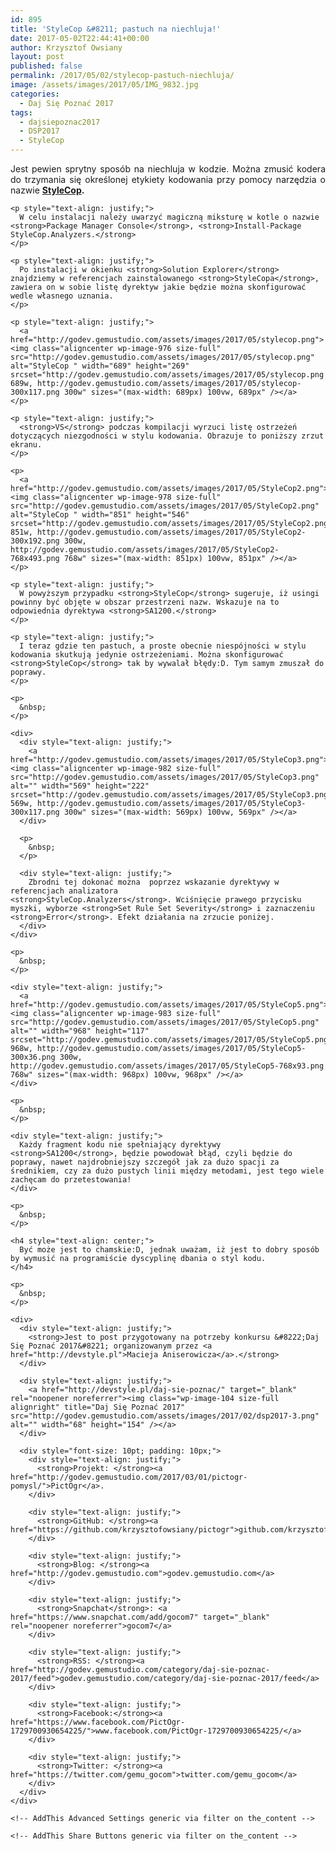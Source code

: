 ```yaml
---
id: 895
title: 'StyleCop &#8211; pastuch na niechluja!'
date: 2017-05-02T22:44:41+00:00
author: Krzysztof Owsiany
layout: post
published: false
permalink: /2017/05/02/stylecop-pastuch-niechluja/
image: /assets/images/2017/05/IMG_9832.jpg
categories:
  - Daj Się Poznać 2017
tags:
  - dajsiepoznac2017
  - DSP2017
  - StyleCop
---
```

<div id="dslc-theme-content">
  <div id="dslc-theme-content-inner">
    <p style="text-align: justify;">
      Jest pewien sprytny sposób na niechluja w kodzie. Można zmusić kodera do trzymania się określonej etykiety kodowania przy pomocy narzędzia o nazwie <strong><a href="https://stylecop.codeplex.com/">StyleCop</a>.</strong>
    </p>
    
    <p style="text-align: justify;">
      W celu instalacji należy uwarzyć magiczną miksturę w kotle o nazwie <strong>Package Manager Console</strong>, <strong>Install-Package StyleCop.Analyzers.</strong>
    </p>
    
    <p style="text-align: justify;">
      Po instalacji w okienku <strong>Solution Explorer</strong> znajdziemy w referencjach zainstalowanego <strong>StyleCopa</strong>, zawiera on w sobie listę dyrektyw jakie będzie można skonfigurować wedle własnego uznania.
    </p>
    
    <p style="text-align: justify;">
      <a href="http://godev.gemustudio.com/assets/images/2017/05/stylecop.png"><img class="aligncenter wp-image-976 size-full" src="http://godev.gemustudio.com/assets/images/2017/05/stylecop.png" alt="StyleCop " width="689" height="269" srcset="http://godev.gemustudio.com/assets/images/2017/05/stylecop.png 689w, http://godev.gemustudio.com/assets/images/2017/05/stylecop-300x117.png 300w" sizes="(max-width: 689px) 100vw, 689px" /></a>
    </p>
    
    <p style="text-align: justify;">
      <strong>VS</strong> podczas kompilacji wyrzuci listę ostrzeżeń dotyczących niezgodności w stylu kodowania. Obrazuje to poniższy zrzut ekranu.
    </p>
    
    <p>
      <a href="http://godev.gemustudio.com/assets/images/2017/05/StyleCop2.png"><img class="aligncenter wp-image-978 size-full" src="http://godev.gemustudio.com/assets/images/2017/05/StyleCop2.png" alt="StyleCop " width="851" height="546" srcset="http://godev.gemustudio.com/assets/images/2017/05/StyleCop2.png 851w, http://godev.gemustudio.com/assets/images/2017/05/StyleCop2-300x192.png 300w, http://godev.gemustudio.com/assets/images/2017/05/StyleCop2-768x493.png 768w" sizes="(max-width: 851px) 100vw, 851px" /></a>
    </p>
    
    <p style="text-align: justify;">
      W powyższym przypadku <strong>StyleCop</strong> sugeruje, iż usingi powinny być objęte w obszar przestrzeni nazw. Wskazuje na to odpowiednia dyrektywa <strong>SA1200.</strong>
    </p>
    
    <p style="text-align: justify;">
      I teraz gdzie ten pastuch, a proste obecnie niespójności w stylu kodowania skutkują jedynie ostrzeżeniami. Można skonfigurować <strong>StyleCop</strong> tak by wywalał błędy:D. Tym samym zmuszał do poprawy.
    </p>
    
    <p>
      &nbsp;
    </p>
    
    <div>
      <div style="text-align: justify;">
        <a href="http://godev.gemustudio.com/assets/images/2017/05/StyleCop3.png"><img class="aligncenter wp-image-982 size-full" src="http://godev.gemustudio.com/assets/images/2017/05/StyleCop3.png" alt="" width="569" height="222" srcset="http://godev.gemustudio.com/assets/images/2017/05/StyleCop3.png 569w, http://godev.gemustudio.com/assets/images/2017/05/StyleCop3-300x117.png 300w" sizes="(max-width: 569px) 100vw, 569px" /></a>
      </div>
      
      <p>
        &nbsp;
      </p>
      
      <div style="text-align: justify;">
        Zbrodni tej dokonać można  poprzez wskazanie dyrektywy w referencjach analizatora <strong>StyleCop.Analyzers</strong>. Wciśnięcie prawego przycisku myszki, wyborze <strong>Set Rule Set Severity</strong> i zaznaczeniu <strong>Error</strong>. Efekt działania na zrzucie poniżej.
      </div>
    </div>
    
    <p>
      &nbsp;
    </p>
    
    <div style="text-align: justify;">
      <a href="http://godev.gemustudio.com/assets/images/2017/05/StyleCop5.png"><img class="aligncenter wp-image-983 size-full" src="http://godev.gemustudio.com/assets/images/2017/05/StyleCop5.png" alt="" width="968" height="117" srcset="http://godev.gemustudio.com/assets/images/2017/05/StyleCop5.png 968w, http://godev.gemustudio.com/assets/images/2017/05/StyleCop5-300x36.png 300w, http://godev.gemustudio.com/assets/images/2017/05/StyleCop5-768x93.png 768w" sizes="(max-width: 968px) 100vw, 968px" /></a>
    </div>
    
    <p>
      &nbsp;
    </p>
    
    <div style="text-align: justify;">
      Każdy fragment kodu nie spełniający dyrektywy <strong>SA1200</strong>, będzie powodował błąd, czyli będzie do poprawy, nawet najdrobniejszy szczegół jak za dużo spacji za średnikiem, czy za dużo pustych linii między metodami, jest tego wiele zachęcam do przetestowania!
    </div>
    
    <p>
      &nbsp;
    </p>
    
    <h4 style="text-align: center;">
      Być może jest to chamskie:D, jednak uważam, iż jest to dobry sposób by wymusić na programiście dyscyplinę dbania o styl kodu.
    </h4>
    
    <p>
      &nbsp;
    </p>
    
    <div>
      <div style="text-align: justify;">
        <strong>Jest to post przygotowany na potrzeby konkursu &#8222;Daj Się Poznać 2017&#8221; organizowanym przez <a href="http://devstyle.pl">Macieja Aniserowicza</a>.</strong>
      </div>
      
      <div style="text-align: justify;">
        <a href="http://devstyle.pl/daj-sie-poznac/" target="_blank" rel="noopener noreferrer"><img class="wp-image-104 size-full alignright" title="Daj Się Poznać 2017" src="http://godev.gemustudio.com/assets/images/2017/02/dsp2017-3.png" alt="" width="68" height="154" /></a>
      </div>
      
      <div style="font-size: 10pt; padding: 10px;">
        <div style="text-align: justify;">
          <strong>Projekt: </strong><a href="http://godev.gemustudio.com/2017/03/01/pictogr-pomysl/">PictOgr</a>.
        </div>
        
        <div style="text-align: justify;">
          <strong>GitHub: </strong><a href="https://github.com/krzysztofowsiany/pictogr">github.com/krzysztofowsiany/pictogr</a>
        </div>
        
        <div style="text-align: justify;">
          <strong>Blog: </strong><a href="http://godev.gemustudio.com">godev.gemustudio.com</a>
        </div>
        
        <div style="text-align: justify;">
          <strong>Snapchat</strong>: <a href="https://www.snapchat.com/add/gocom7" target="_blank" rel="noopener noreferrer">gocom7</a>
        </div>
        
        <div style="text-align: justify;">
          <strong>RSS: </strong><a href="http://godev.gemustudio.com/category/daj-sie-poznac-2017/feed">godev.gemustudio.com/category/daj-sie-poznac-2017/feed</a>
        </div>
        
        <div style="text-align: justify;">
          <strong>Facebook:</strong><a href="https://www.facebook.com/PictOgr-1729700930654225/">www.facebook.com/PictOgr-1729700930654225/</a>
        </div>
        
        <div style="text-align: justify;">
          <strong>Twitter: </strong><a href="https://twitter.com/gemu_gocom">twitter.com/gemu_gocom</a>
        </div>
      </div>
    </div>
    
    <!-- AddThis Advanced Settings generic via filter on the_content -->
    
    <!-- AddThis Share Buttons generic via filter on the_content -->
  </div>
</div>